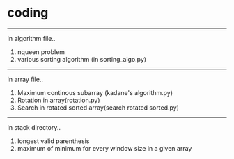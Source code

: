 # coding

--------------------------------------------------------------------------------------------------------------------------------------------------------------
In algorithm file..
1) nqueen problem
2) various sorting algorithm (in sorting_algo.py)

--------------------------------------------------------------------------------------------------------------------------------------------------------------
In array file..
1) Maximum continous subarray (kadane's algorithm.py)
2) Rotation in array(rotation.py)
3) Search in rotated sorted array(search rotated sorted.py)

--------------------------------------------------------------------------------------------------------------------------------------------------------------
In stack directory..
1) longest valid parenthesis
2) maximum of minimum for every window size in a given array
